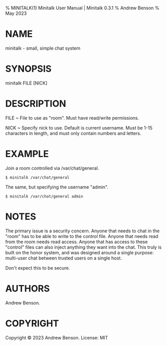 % MINITALK(1) Minitalk User Manual | Minitalk 0.3.1
% Andrew Benson
% May 2023

# NAME

minitalk - small, simple chat system

# SYNOPSIS

minitalk FILE [NICK]

# DESCRIPTION

FILE
  ~ File to use as "room". Must have read/write permissions.

NICK
  ~ Specify nick to use. Default is current username. Must be 1-15 characters
in length, and must only contain numbers and letters.

# EXAMPLE

Join a room controlled via /var/chat/general.

	$ minitalk /var/chat/general

The same, but specifying the username "admin".

	$ minitalk /var/chat/general admin

# NOTES

The primary issue is a security concern. Anyone that needs to chat in the
"room" has to be able to write to the control file. Anyone that needs read from
the room needs read access. Anyone that has access to these "control" files can
also inject anything they want into the chat. This truly is built on the honor
system, and was designed around a single purpose: multi-user chat between
trusted users on a single host.

Don't expect this to be secure.


# AUTHORS

Andrew Benson.

# COPYRIGHT

Copyright © 2023 Andrew Benson. License: MIT
